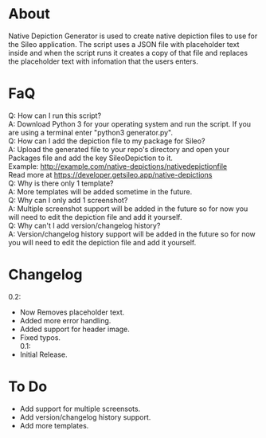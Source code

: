 # About
Native Depiction Generator is used to create native depiction files to use for the Sileo application. The script uses a JSON file with placeholder text inside and when the script runs it creates a copy of that file and replaces the placeholder text with infomation that the users enters. 

# FaQ
Q: How can I run this script?<br />
 A: Download Python 3 for your operating system and run the script. If you are using a terminal enter "python3 generator.py".<br />
Q: How can I add the depiction file to my package for Sileo?<br />
 A: Upload the generated file to your repo's directory and open your Packages file and add the key SileoDepiction to it.<br />
    Example: http://example.com/native-depictions/nativedepictionfile<br />
    Read more at https://developer.getsileo.app/native-depictions<br />
Q: Why is there only 1 template?<br />
 A: More templates will be added sometime in the future.<br />
Q: Why can I only add 1 screenshot?<br />
 A: Multiple screenshot support will be added in the future so for now you will need to edit the depiction file and add it yourself.<br />
Q: Why can't I add version/changelog history?<br />
 A: Version/changelog history support will be added in the future so for now you will need to edit the depiction file and add it yourself.

# Changelog
0.2:
 + Now Removes placeholder text.
 + Added more error handling.
 + Added support for header image.
 + Fixed typos.<br />
0.1:
 + Initial Release.
 
# To Do
 - Add support for multiple screensots.
 - Add version/changelog history support.
 - Add more templates.